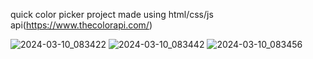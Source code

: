 quick color picker project made using html/css/js
api(https://www.thecolorapi.com/)

![2024-03-10_083422](https://github.com/lKryml/Color-Picker/assets/103531991/07ad1b8a-3b15-44a9-90d2-903d48ddf1d8)
![2024-03-10_083442](https://github.com/lKryml/Color-Picker/assets/103531991/45efa8c7-ea26-4779-82f9-7a2b10ec36b8)
![2024-03-10_083456](https://github.com/lKryml/Color-Picker/assets/103531991/c1063f0a-78d8-4c55-b332-d177464af61f)
